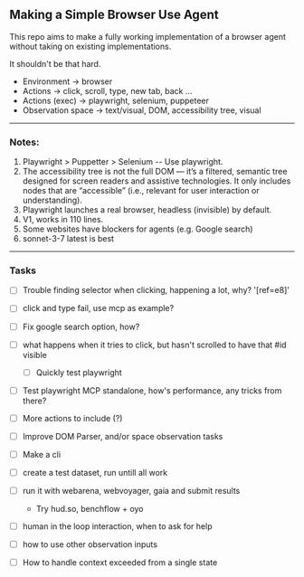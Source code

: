 ## Making a Simple Browser Use Agent

This repo aims to make a fully working implementation of a browser agent without taking on existing implementations.

It shouldn't be that hard.


- Environment -> browser
- Actions -> click, scroll, type, new tab, back ...
- Actions (exec) -> playwright, selenium, puppeteer
- Observation space -> text/visual, DOM, accessibility tree, visual


-----

### Notes:

1. Playwright > Puppetter > Selenium -- Use playwright.
2. The accessibility tree is not the full DOM — it’s a filtered, semantic tree designed for screen readers and assistive technologies. It only includes nodes that are “accessible” (i.e., relevant for user interaction or understanding).
3. Playwright launches a real browser, headless (invisible) by default.
4. V1, works in 110 lines.
5. Some websites have blockers for agents (e.g. Google search)
6. sonnet-3-7 latest is best

------

### Tasks
- [ ] Trouble finding selector when clicking, happening a lot, why? '[ref=e8]'
- [ ] click and type fail, use mcp as example?
- [ ] Fix google search option, how?
- [ ] what happens when it tries to click, but hasn't scrolled to have that \#id visible
  - [ ] Quickly test playwright
- [ ] Test playwright MCP standalone, how's performance, any tricks from there?
- [ ] More actions to include (?)
- [ ] Improve DOM Parser, and/or space observation tasks
- [ ] Make a cli


- [ ] create a test dataset, run untill all work
- [ ] run it with webarena, webvoyager, gaia and submit results
   - Try hud.so, benchflow + oyo

- [ ] human in the loop interaction, when to ask for help
- [ ] how to use other observation inputs
- [ ] How to handle context exceeded from a single state